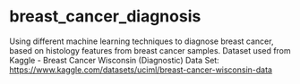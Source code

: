 # breast_cancer_diagnosis

Using different machine learning techniques to diagnose breast cancer, based on histology features from breast cancer samples. Dataset used from Kaggle - Breast Cancer Wisconsin (Diagnostic) Data Set: https://www.kaggle.com/datasets/uciml/breast-cancer-wisconsin-data 

